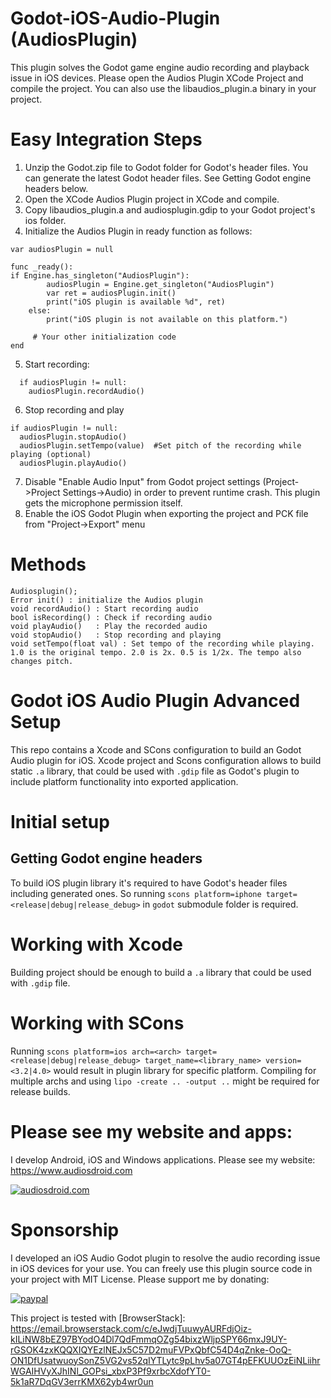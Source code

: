 # Godot-iOS-Audio-Plugin (AudiosPlugin)
This plugin solves the Godot game engine audio recording and playback issue in iOS devices. Please open the Audios Plugin XCode Project and compile the project. You can also use the libaudios_plugin.a binary in your project.

# Easy Integration Steps
1) Unzip the Godot.zip file to Godot folder for Godot's header files. You can generate the latest Godot header files. See Getting Godot engine headers below.
2) Open the XCode Audios Plugin project in XCode and compile.
3) Copy libaudios_plugin.a and audiosplugin.gdip to your Godot project's ios folder.
4) Initialize the Audios Plugin in ready function as follows:

```
var audiosPlugin = null

func _ready():
if Engine.has_singleton("AudiosPlugin"):
		audiosPlugin = Engine.get_singleton("AudiosPlugin")
		var ret = audiosPlugin.init()
		print("iOS plugin is available %d", ret)
	else:
		print("iOS plugin is not available on this platform.")
   
     # Your other initialization code
end
```

5) Start recording:
```
  if audiosPlugin != null:	
	audiosPlugin.recordAudio()
 ```
 
6) Stop recording and play
```
if audiosPlugin != null:
  audiosPlugin.stopAudio()
  audiosPlugin.setTempo(value)  #Set pitch of the recording while playing (optional)
  audiosPlugin.playAudio()

```
7) Disable "Enable Audio Input" from Godot project settings (Project->Project Settings->Audio) in order to prevent runtime crash. This plugin gets the microphone permission itself.
8) Enable the iOS Godot Plugin when exporting the project and PCK file from "Project->Export" menu

# Methods

    Audiosplugin();
    Error init() : initialize the Audios plugin
    void recordAudio() : Start recording audio
    bool isRecording() : Check if recording audio
    void playAudio()   : Play the recorded audio
    void stopAudio()   : Stop recording and playing
    void setTempo(float val) : Set tempo of the recording while playing. 
    1.0 is the original tempo. 2.0 is 2x. 0.5 is 1/2x. The tempo also changes pitch.
    

# Godot iOS Audio Plugin Advanced Setup
This repo contains a Xcode and SCons configuration to build an Godot Audio plugin for iOS.
Xcode project and Scons configuration allows to build static `.a` library, that could be used with `.gdip` file as Godot's plugin to include platform functionality into exported application.

# Initial setup

## Getting Godot engine headers

To build iOS plugin library it's required to have Godot's header files including generated ones. So running `scons platform=iphone target=<release|debug|release_debug>` in `godot` submodule folder is required.

# Working with Xcode

Building project should be enough to build a `.a` library that could be used with `.gdip` file.

# Working with SCons

Running `scons platform=ios arch=<arch> target=<release|debug|release_debug> target_name=<library_name> version=<3.2|4.0>` would result in plugin library for specific platform.
Compiling for multiple archs and using `lipo -create .. -output ..` might be required for release builds.

# Please see my website and apps:
I develop Android, iOS and Windows applications. Please see my website: https://www.audiosdroid.com

[![audiosdroid.com](https://static.wixstatic.com/media/f49253_d1eb5b5d494e41498ba9fde1e1feda20~mv2.png/v1/fill/w_191,h_109,al_c,q_85,usm_0.66_1.00_0.01,enc_auto/audios_colored2_1_alpha512.png)](https://www.audiosdroid.com)

# Sponsorship
I developed an iOS Audio Godot plugin to resolve the audio recording issue in iOS devices for your use. You can freely use this plugin source code in your project with MIT License. Please support me by donating:

[![paypal](https://www.paypalobjects.com/en_US/i/btn/btn_donateCC_LG.gif)](https://www.paypal.com/donate/?hosted_button_id=PDP2QX8JWDL7A)

This project is tested with [BrowserStack]: https://email.browserstack.com/c/eJwdjTuuwyAURFdjOiz-kILiNW8bEZ97BYodO4Dl7QdFmmqOZg54bixzWljpSPY66mxJ9UY-rGSOK4zxKQQXIQYEzlNEJx5C57D2muFVPxQbfC54D4qZnke-OoQ-ON1DfUsatwuoySonZ5VG2vs52qIYTLytc9pLhv5a07GT4pEFKUUOzEiNLiihrWGAIHVyXJhINl_GOPsi_xbxP3Pf9xrbcXdofYT0-5k1aR7DqGV3errKMX62yb4wr0un
